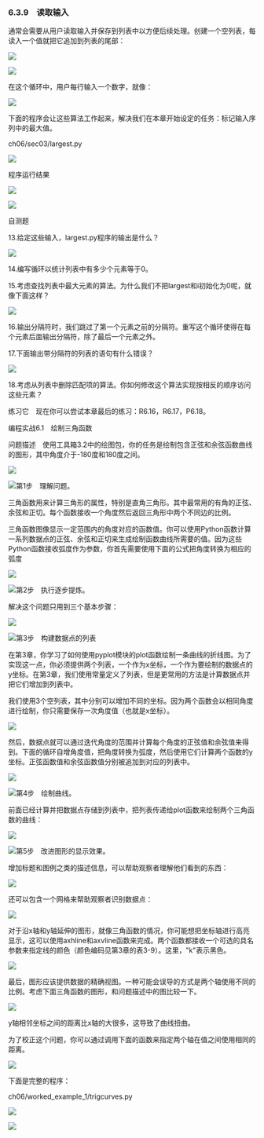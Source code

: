    

### 6.3.9　读取输入

通常会需要从用户读取输入并保存到列表中以方便后续处理。创建一个空列表，每读入一个值就把它追加到列表的尾部：

![](../Images/image06551.gif)

![](../Images/image06552.gif)

在这个循环中，用户每行输入一个数字，就像：

![](../Images/image06553.gif)

下面的程序会让这些算法工作起来，解决我们在本章开始设定的任务：标记输入序列中的最大值。

ch06/sec03/largest.py

![](0-Assets/Epubook/程序员编程语言经典合集（计算机科学丛书5册套装），javapython编程语言含经典教材龙书《编译原理》%20(Bruce%20Eckel%20%20Alfred%20V.%20Aho%20%20Monica%20S.%20Lam%20etc.)%20(Z-Library)/images/image06554.jpeg)

程序运行结果

![](0-Assets/Epubook/程序员编程语言经典合集（计算机科学丛书5册套装），javapython编程语言含经典教材龙书《编译原理》%20(Bruce%20Eckel%20%20Alfred%20V.%20Aho%20%20Monica%20S.%20Lam%20etc.)%20(Z-Library)/images/image06555.jpeg)

![](../Images/image06556.gif)

自测题

13.给定这些输入，largest.py程序的输出是什么？

![](../Images/image06557.gif)

14.编写循环以统计列表中有多少个元素等于0。

15.考虑查找列表中最大元素的算法。为什么我们不把largest和i初始化为0呢，就像下面这样？

![](../Images/image06558.gif)

16.输出分隔符时，我们跳过了第一个元素之前的分隔符。重写这个循环使得在每个元素后面输出分隔符，除了最后一个元素之外。

17.下面输出带分隔符的列表的语句有什么错误？

![](../Images/image06559.gif)

18.考虑从列表中删除匹配项的算法。你如何修改这个算法实现按相反的顺序访问这些元素？

练习它　现在你可以尝试本章最后的练习：R6.16，R6.17，P6.18。

编程实战6.1　绘制三角函数

问题描述　使用工具箱3.2中的绘图包，你的任务是绘制包含正弦和余弦函数曲线的图形，其中角度介于-180度和180度之间。

![](0-Assets/Epubook/程序员编程语言经典合集（计算机科学丛书5册套装），javapython编程语言含经典教材龙书《编译原理》%20(Bruce%20Eckel%20%20Alfred%20V.%20Aho%20%20Monica%20S.%20Lam%20etc.)%20(Z-Library)/images/image06560.jpeg)

![](0-Assets/Epubook/程序员编程语言经典合集（计算机科学丛书5册套装），javapython编程语言含经典教材龙书《编译原理》%20(Bruce%20Eckel%20%20Alfred%20V.%20Aho%20%20Monica%20S.%20Lam%20etc.)%20(Z-Library)/images/image05174.jpeg)第1步　理解问题。

三角函数用来计算三角形的属性，特别是直角三角形。其中最常用的有角的正弦、余弦和正切。每个函数接收一个角度然后返回三角形中两个不同边的比例。

三角函数图像显示一定范围内的角度对应的函数值。你可以使用Python函数计算一系列数据点的正弦、余弦和正切来生成绘制函数曲线所需要的值。因为这些Python函数接收弧度作为参数，你首先需要使用下面的公式把角度转换为相应的弧度

![](0-Assets/Epubook/程序员编程语言经典合集（计算机科学丛书5册套装），javapython编程语言含经典教材龙书《编译原理》%20(Bruce%20Eckel%20%20Alfred%20V.%20Aho%20%20Monica%20S.%20Lam%20etc.)%20(Z-Library)/images/image06561.jpeg)

![](0-Assets/Epubook/程序员编程语言经典合集（计算机科学丛书5册套装），javapython编程语言含经典教材龙书《编译原理》%20(Bruce%20Eckel%20%20Alfred%20V.%20Aho%20%20Monica%20S.%20Lam%20etc.)%20(Z-Library)/images/image05174.jpeg)第2步　执行逐步提炼。

解决这个问题只用到三个基本步骤：

![](../Images/image06562.gif)

![](0-Assets/Epubook/程序员编程语言经典合集（计算机科学丛书5册套装），javapython编程语言含经典教材龙书《编译原理》%20(Bruce%20Eckel%20%20Alfred%20V.%20Aho%20%20Monica%20S.%20Lam%20etc.)%20(Z-Library)/images/image05174.jpeg)第3步　构建数据点的列表

在第3章，你学习了如何使用pyplot模块的plot函数绘制一条曲线的折线图。为了实现这一点，你必须提供两个列表，一个作为x坐标，一个作为要绘制的数据点的y坐标。在第3章，我们使用常量定义了列表，但是更常用的方法是计算数据点并把它们增加到列表中。

我们使用3个空列表，其中分别可以增加不同的坐标。因为两个函数会以相同角度进行绘制，你只需要保存一次角度值（也就是x坐标）。

![](../Images/image06563.gif)

然后，数据点就可以通过迭代角度的范围并计算每个角度的正弦值和余弦值来得到。下面的循环自增角度值，把角度转换为弧度，然后使用它们计算两个函数的y坐标。正弦函数值和余弦函数值分别被追加到对应的列表中。

![](0-Assets/Epubook/程序员编程语言经典合集（计算机科学丛书5册套装），javapython编程语言含经典教材龙书《编译原理》%20(Bruce%20Eckel%20%20Alfred%20V.%20Aho%20%20Monica%20S.%20Lam%20etc.)%20(Z-Library)/images/image06564.jpeg)

![](0-Assets/Epubook/程序员编程语言经典合集（计算机科学丛书5册套装），javapython编程语言含经典教材龙书《编译原理》%20(Bruce%20Eckel%20%20Alfred%20V.%20Aho%20%20Monica%20S.%20Lam%20etc.)%20(Z-Library)/images/image05174.jpeg)第4步　绘制曲线。

前面已经计算并把数据点存储到列表中，把列表传递给plot函数来绘制两个三角函数的曲线：

![](../Images/image06565.gif)

![](0-Assets/Epubook/程序员编程语言经典合集（计算机科学丛书5册套装），javapython编程语言含经典教材龙书《编译原理》%20(Bruce%20Eckel%20%20Alfred%20V.%20Aho%20%20Monica%20S.%20Lam%20etc.)%20(Z-Library)/images/image05174.jpeg)第5步　改进图形的显示效果。

增加标题和图例之类的描述信息，可以帮助观察者理解他们看到的东西：

![](../Images/image06566.gif)

还可以包含一个网格来帮助观察者识别数据点：

![](../Images/image06567.gif)

对于沿x轴和y轴延伸的图形，就像三角函数的情况，你可能想把坐标轴进行高亮显示，这可以使用axhline和axvline函数来完成。两个函数都接收一个可选的具名参数来指定线的颜色（颜色编码见第3章的表3-9）。这里，"k"表示黑色。

![](../Images/image06568.gif)

最后，图形应该提供数据的精确视图。一种可能会误导的方式是两个轴使用不同的比例。考虑下面三角函数的图形，和问题描述中的图比较一下。

![](0-Assets/Epubook/程序员编程语言经典合集（计算机科学丛书5册套装），javapython编程语言含经典教材龙书《编译原理》%20(Bruce%20Eckel%20%20Alfred%20V.%20Aho%20%20Monica%20S.%20Lam%20etc.)%20(Z-Library)/images/image06569.jpeg)

y轴相邻坐标之间的距离比x轴的大很多，这导致了曲线扭曲。

为了校正这个问题，你可以通过调用下面的函数来指定两个轴在值之间使用相同的距离。

![](../Images/image06570.gif)

下面是完整的程序：

ch06/worked_example_1/trigcurves.py

![](0-Assets/Epubook/程序员编程语言经典合集（计算机科学丛书5册套装），javapython编程语言含经典教材龙书《编译原理》%20(Bruce%20Eckel%20%20Alfred%20V.%20Aho%20%20Monica%20S.%20Lam%20etc.)%20(Z-Library)/images/image06571.jpeg)

![](0-Assets/Epubook/程序员编程语言经典合集（计算机科学丛书5册套装），javapython编程语言含经典教材龙书《编译原理》%20(Bruce%20Eckel%20%20Alfred%20V.%20Aho%20%20Monica%20S.%20Lam%20etc.)%20(Z-Library)/images/image06572.jpeg)